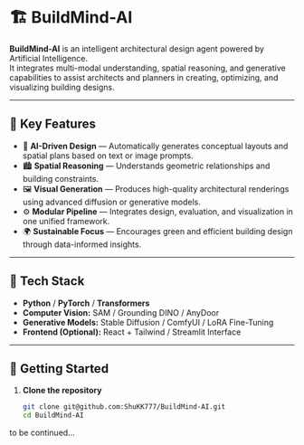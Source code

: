 # 🏗️ BuildMind-AI

**BuildMind-AI** is an intelligent architectural design agent powered by Artificial Intelligence.  
It integrates multi-modal understanding, spatial reasoning, and generative capabilities to assist architects and planners in creating, optimizing, and visualizing building designs.

---

## 🚀 Key Features

- 🧠 **AI-Driven Design** — Automatically generates conceptual layouts and spatial plans based on text or image prompts.  
- 🏙️ **Spatial Reasoning** — Understands geometric relationships and building constraints.  
- 🖼️ **Visual Generation** — Produces high-quality architectural renderings using advanced diffusion or generative models.  
- ⚙️ **Modular Pipeline** — Integrates design, evaluation, and visualization in one unified framework.  
- 🌍 **Sustainable Focus** — Encourages green and efficient building design through data-informed insights.

---

## 🧩 Tech Stack

- **Python** / **PyTorch** / **Transformers**
- **Computer Vision:** SAM / Grounding DINO / AnyDoor  
- **Generative Models:** Stable Diffusion / ComfyUI / LoRA Fine-Tuning  
- **Frontend (Optional):** React + Tailwind / Streamlit Interface  

---

## 🏁 Getting Started

1. **Clone the repository**
   ```bash
   git clone git@github.com:ShuKK777/BuildMind-AI.git
   cd BuildMind-AI

to be continued...